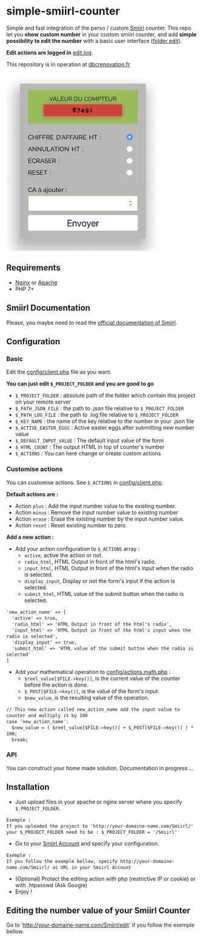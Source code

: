 # simple-smiirl-counter
Simple and fast integration of the perso / custom [Smiirl](http://www.smiirl.com/fr/) counter.
This repo let you **show custom number** in your custom smiirl counter, and add **simple possibility to edit the number** with a basic user interface ([folder edit](edit/)).

**Edit actions are logged in** [edit.log](log/edit.log).

This repository is in operation at [dbcrenovation.fr](//dbcrenovation.fr/smiirl/)

![Screenshot edit smiirl counter interface](screenshot.png)

## Requirements
- [Nginx](https://nginx.org/en/) or [Apache](https://httpd.apache.org/)
- PHP 7+

## Smiirl Documentation
Please, you maybe need to read the [official documentation of Smiirl](http://static.smiirl.com/wp-content/uploads/2017/05/guide-custom-sup.pdf).

## Configuration
### Basic
Edit the [config/client.php](config/client.php) file as you want.

**You can just edit `$_PROJECT_FOLDER` and you are good to go**

- `$_PROJECT_FOLDER` : absolute path of the folder which contain this project on your remote server
- `$_PATH_JSON_FILE` : the path to .json file relative to `$_PROJECT_FOLDER`
- `$_PATH_LOG_FILE` : the path to .log file relative to `$_PROJECT_FOLDER`
- `$_KEY_NAME` : the name of the key relative to the number in your .json file
- `$_ACTIVE_EASTER_EGGS` : Active easter eggs after submitting new number value
- `$_DEFAULT_INPUT_VALUE` : The default input value of the form
- `$_HTML_COUNT` : The output HTML in top of counter's number
- `$_ACTIONS` : You can here change or create custom actions

### Customise actions
You can customise actions. See `$_ACTIONS` in [config/client.php](config/client.php).

**Default actions are :**
- Action `plus` : Add the input number value to the existing number.
- Action `minus` : Remove the input number value to existing number
- Action `erase` : Erase the existing number by the input number value.
- Action `reset` : Reset existing number to zero.

**Add a new action :**
- Add your action configuration to `$_ACTIONS` array :
  - `active`, active the action or not.
  - `radio_html`, HTML Output in front of the html's radio.
  - `input_html`, HTML Output in front of the html's input when the radio is selected.
  - `display_input`, Display or not the form's input if the action is selected.
  - `submit_html`, HTML value of the submit button when the radio is selected.
```
'new_action_name' => [
  'active' => true,
  'radio_html' => 'HTML Output in front of the html's radio',
  'input_html' => 'HTML Output in front of the html's input when the radio is selected',
  'display_input' => true,
  'submit_html' => 'HTML value of the submit button when the radio is selected'
]
```

- Add your mathematical operation to [config/actions.math.php](config/actions.math.php) :
  - `$reel_value[$FILE->key()]`, is the current value of the counter before the action is done.
  - `$_POST[$FILE->key()]`, is the value of the form's input.
  - `$new_value`, is the resulting value of the operation.
```
// This new action called new_action_name add the input value to counter and multiply it by 100
case 'new_action_name':
  $new_value = ( $reel_value[$FILE->key()] + $_POST[$FILE->key()] ) * 100;
  break;
```

### API
You can construct your home made solution. Documentation in progress ...

## Installation
- Just upload files in your apache or nginx server where you specify `$_PROJECT_FOLDER`.
```
Exemple :
If you uploaded the project to 'http://your-domaine-name.com/Smiirl/'
your $_PROJECT_FOLDER need to be : $_PROJECT_FOLDER = '/Smiirl'
```

- Go to your [Smiirl Account](https://my.smiirl.com/login) and specify your configuration.
```
Exemple :
If you follow the exemple bellow, specify http://your-domaine-name.com/Smiirl/ as URL in your Smiirl Account
```

- (Optional) Protect the editing action with php (restrictive IP or cookie) or with .htpasswd (Ask Google)
- Enjoy !

## Editing the number value of your Smiirl Counter
Go to 'http://your-domaine-name.com/Smiirl/edit' if you follow the exemple bellow.
